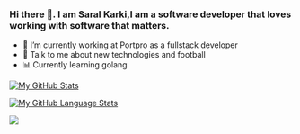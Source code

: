 ### Hi there 👋. I am Saral Karki,I am a software developer that loves working with software that matters.



- 🌱 I’m currently working at Portpro as a fullstack developer
- 💬 Talk to me about new technologies and football
- 📊 Currently learning golang


[![My GitHub Stats](https://github-readme-stats.vercel.app/api/?username=Saral33&count_private=true&theme=tokyonight&showicons=true)]()

[![My GitHub Language Stats](https://github-readme-stats.vercel.app/api/top-langs/?username=Saral33&langs_count=6&theme=tokyonight)]()

![](https://komarev.com/ghpvc/?username=Saral33&color=green)
